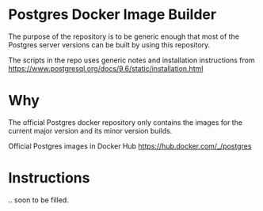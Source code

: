 # Postgres Docker Image Builder

The purpose of the repository is to be generic enough that most of the Postgres
server versions can be built by using this repository.

The scripts in the repo uses generic notes and installation instructions from
https://www.postgresql.org/docs/9.6/static/installation.html

# Why

The official Postgres docker repository only contains the images for the current
major version and its minor version builds.

Official Postgres images in Docker Hub
https://hub.docker.com/_/postgres

# Instructions

.. soon to be filled.